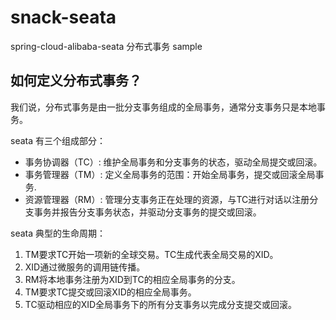 # snack-seata
spring-cloud-alibaba-seata 分布式事务 sample



## 如何定义分布式事务？

我们说，分布式事务是由一批分支事务组成的全局事务，通常分支事务只是本地事务。

seata 有三个组成部分：
* 事务协调器（TC）: 维护全局事务和分支事务的状态，驱动全局提交或回滚。
* 事务管理器（TM）: 定义全局事务的范围：开始全局事务，提交或回滚全局事务.
* 资源管理器（RM）: 管理分支事务正在处理的资源，与TC进行对话以注册分支事务并报告分支事务状态，并驱动分支事务的提交或回滚。

seata 典型的生命周期：
1. TM要求TC开始一项新的全球交易。TC生成代表全局交易的XID。
2. XID通过微服务的调用链传播。
3. RM将本地事务注册为XID到TC的相应全局事务的分支。
4. TM要求TC提交或回滚XID的相应全局事务。
5. TC驱动相应的XID全局事务下的所有分支事务以完成分支提交或回滚。